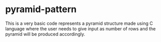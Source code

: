# pyramid-pattern
This is a very basic code represents a pyramid structure made using C language where the user needs to give input as number of rows and the pyramid will be produced accordingly.